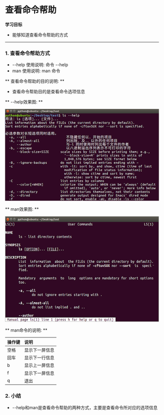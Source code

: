 # 查看命令帮助

**学习目标**

* 能够知道查看命令帮助的方式

---

### 1. 查看命令帮助方式

* --help 使用说明: 命令 --help
* man 使用说明: man 命令

** 查看命令帮助的目的说明: **

* 查看命令帮助目的是查看命令选项信息

** --help效果图: **

![help](/linux基础命令/imgs/help.png)

** man效果图: **

![help](/linux基础命令/imgs/man.png)

** man命令的说明: **

| 操作键 | 说明 |
| :--- | :--- |
| 空格 | 显示下一屏信息 |
| 回车 | 显示下一行信息 |
| b | 显示上一屏信息 |
| f | 显示下一屏信息 |
| q | 退出 |

### 2. 小结

* --help和man是查看命令帮助的两种方式，主要是查看命令所对应的选项信息

